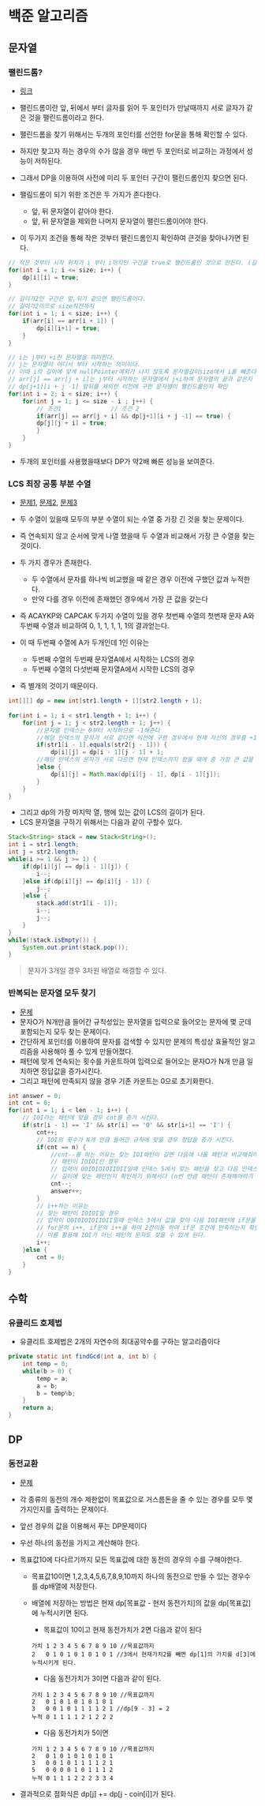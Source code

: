 # 백준 알고리즘

## 문자열

### 팰린드롬?

- [링크](https://www.acmicpc.net/problem/10942)

- 팰린드롬이란 앞, 뒤에서 부터 글자를 읽어 두 포인터가 만날때까지 서로 글자가 같은 것을 팰린드롬이라고 한다.
- 팰린드롬을 찾기 위해서는 두개의 포인터를 선언한 for문을 통해 확인할 수 있다.
- 하지만 찾고자 하는 경우의 수가 많을 경우 매번 두 포인터로 비교하는 과정에서 성능이 저하된다.
- 그래서 DP을 이용하여 사전에 미리 두 포인터 구간이 팰린드롬인지 찾으면 된다.
- 팰림드롬이 되기 위한 조건은 두 가지가 존다한다.
  - 앞, 뒤 문자열이 같아야 한다.
  - 앞, 뒤 문자열을 제외한 나머지 문자열이 팰린드롬이어야 한다.
- 이 두가지 조건을 통해 작은 것부터 팰린드롬인지 확인하여 큰것을 찾아나가면 된다.

```java
// 작은 것부터 시작 위치가 i 부터 i까지인 구간을 true로 팰린드롬인 것으로 만든다. (길이가 1)
for(int i = 1; i <= size; i++) {
	dp[i][i] = true;
}

// 길이가2인 구간은 앞,뒤가 같으면 팰린드롬이다.
// 길이가2이므로 size직전까지
for(int i = 1; i < size; i++) {
	if(arr[i] == arr[i + 1]) {
		dp[i][i+1] = true;
	}
}

// i는 j부터 +i한 문자열을 의미한다.
// j는 문자열이 어디서 부터 시작하는 의미이다.
// 이때 i의 길이에 맞게 nullPointer예외가 나지 않도록 문자열길이size에서 i를 빼준다.
// arr[j] == arr[j + i]는 j부터 시작하는 문자열에서 j+i하여 문자열의 끝과 같은지 비교
// dp[j+1][i + j -1] 앞뒤를 제외한 이전에 구한 문자열이 팰린드롬인지 확인
for(int i = 2; i < size; i++) {
	for(int j = 1; j <= size - i ; j++) {
        // 조건1				// 조건 2
		if(arr[j] == arr[j + i] && dp[j+1][i + j -1] == true) {
		dp[j][j + i] = true;
		}
	}
}
```

- 두개의 포인터를 사용했을때보다 DP가 약2배 빠른 성능을 보여준다.

### LCS 최장 공통 부분 수열

- [문제1](https://www.acmicpc.net/problem/9251), [문제2](https://www.acmicpc.net/problem/9252), [문제3](https://www.acmicpc.net/problem/1958)

- 두 수열이 있을때 모두의 부분 수열이 되는 수열 중 가장 긴 것을 찾는 문제이다.
- 즉 연속되지 않고 순서에 맞게 나열 했을때 두 수열과 비교해서 가장 큰 수열을 찾는 것이다.
- 두 가지 경우가 존재한다.
  - 두 수열에서 문자를 하나씩 비교했을 때 같은 경우 이전에 구했던 값과 누적한다.
  - 만약 다를 경우 이전에 존재했던 경우에서 가장 큰 값을 갖는다
- 즉  ACAYKP와 CAPCAK 두가지 수열이 있을 경우 첫번째 수열의 첫번재 문자 A와 두번째 수열과 비교하여 0, 1, 1, 1, 1, 1의 결과얻는다.
- 이 때 두번째 수열에 A가 두개인데 1인 이유는
  - 두번째 수열의 두번째 문자열A에서 시작하는 LCS의 경우
  - 두번째 수열의 다섯번째 문자열A에서 시작한 LCS의 경우
- 즉 별개의 것이기 때문이다.

```java
int[][] dp = new int[str1.length + 1][str2.length + 1];
		
for(int i = 1; i < str1.length + 1; i++) {
	for(int j = 1; j < str2.length + 1; j++) {
        //문자열 인덱스는 0부터 시작하므로 -1해준다
        //해당 인덱스의 문자가 서로 같다면 이전에 구한 경우에서 현재 자신의 경우를 +1 해준다.
		if(str1[i - 1].equals(str2[j - 1])) {
			dp[i][j] = dp[i - 1][j - 1] + 1;
        //해당 인덱스의 문자가 서로 다르면 현재 인덱스까지 왔을 때에 중 가장 큰 값을 매핑한다.
		}else {
			dp[i][j] = Math.max(dp[i][j - 1], dp[i - 1][j]);
		}
	}
}
```

- 그리고 dp의 가장 마지막 열, 행에 있는 값이 LCS의 길이가 된다.
- LCS 문자열을 구하기 위해서는 다음과 같이 구할수 있다.

```java
Stack<String> stack = new Stack<String>();
int i = str1.length;
int j = str2.length;
while(i >= 1 && j >= 1) {
	if(dp[i][j] == dp[i - 1][j]) {
		i--;
	}else if(dp[i][j] == dp[i][j - 1]) {
		j--;
	}else {
		stack.add(str1[i - 1]);
		i--;
		j--;
	}
}
while(!stack.isEmpty()) {
	System.out.print(stack.pop());
}
```

> 문자가 3개일 경우 3차원 배열로 해결할 수 있다.

### 반복되는 문자열 모두 찾기

- [문제](https://www.acmicpc.net/problem/5525)
- 문자O가 N개만큼 들어간 규칙성있는 문자열을 입력으로 들어오는 문자에 몇 군데 포함되는지 모두 찾는 문제이다.
- 간단하게 포인터를 이용하여 문자를 검색할 수 있지만 문제의 특성상 효율적인 알고리즘을 사용해야 풀 수 있게 만들어졌다.
- 패턴에 맞게 연속되는 횟수를 카운트하여 입력으로 들어오는 문자O가 N개 만큼 일치하면 정답값을 증가시킨다.
- 그리고 패턴에 만족되지 않을 경우 기존 카운트는 0으로 초기화한다.

```java
int answer = 0;
int cnt = 0;
for(int i = 1; i < len - 1; i++) {
    // IOI라는 패턴에 맞을 경우 cnt를 증가 시킨다.
	if(str[i - 1] == 'I' && str[i] == 'O' && str[i+1] == 'I') {
		cnt++;
	    // IOI의 횟수가 N개 만큼 들어간 규칙에 맞을 경우 정답을 증가 시킨다.
		if(cnt == n) {
    	    //cnt--를 하는 이유는 찾는 IOI패턴이 길면 다음에 나올 패턴과 비교해줘야 하기 때문이다.
			// 패턴이 IOIOI인 경우
            // 입력이 OOIOIOIOIIOII일때 인덱스 5에서 맞는 패턴을 찾고 다음 인덱스 7로 갈때
            // 길이에 맞는 패턴인지 확인하기 위해서다 (n번 만큼 패턴이 존재해야하기 때문)
			cnt--;
			answer++;
		}
	    // i++하는 이유는
		// 찾는 패턴이 IOIOI일 경우
        // 입력이 OOIOIOIOIIOII일때 인덱스 3에서 값을 찾아 다음 IOI패턴에 if문을 맞추기 위해
        // for문의 i++, if문의 i++을 하여 2칸이동 하여 if문 조건에 만족하는지 확인하기 위해서다
        // 이를 활용해 IOI가 아닌 패턴의 문자도 찾을 수 있게 된다.
        i++;
	}else {
		cnt = 0;
	}
}
```

## 수학

### 유클리드 호제법

- 유클리트 호제법은 2개의 자연수의 최대공약수를 구하는 알고리즘이다

```java
private static int findGcd(int a, int b) {
	int temp = 0;
	while(b > 0) {
		temp = a;
		a = b;
		b = temp%b;
	}
	return a;
}
```

 

## DP

### 동전교환

- [문제](https://www.acmicpc.net/problem/2293)

- 각 종류의 동전의 개수 제한없이 목표값으로 거스름돈을 줄 수 있는 경우를 모두 몇가지인지를 출력하는 문제이다.

- 앞선 경우의 값을 이용해서 푸는 DP문제이다

- 우선 하나의 동전을 가지고 계산해야 한다.

- 목표값10에 다다르기까지 모든 목표값에 대한 동전의 경우의 수를 구해야한다.

  - 목표값10이면 1,2,3,4,5,6,7,8,9,10까지 하나의 동전으로 만들 수 있는 경우수를 dp배열에 저장한다.

  - 배열에 저장하는 방법은 현재 dp[목표값 - 현저 동전가치]의 값을 dp[목표값]에 누적시키면 된다.

    - 목표값이 10이고 현재 동전가치가 2면 다음과 같이 된다

    ```
    가치 1 2 3 4 5 6 7 8 9 10 //목표값까지
    2	0 1 0 1 0 1 0 1 0 1	//3에서 현재가치2를 빼면 dp[1]의 가치를 d[3]에 누적시키게 된다.
    ```

    - 다음 동전가치가 3이면 다음과 같이 된다.

    ```
    가치 1 2 3 4 5 6 7 8 9 10 //목표값까지
    2	0 1 0 1 0 1 0 1 0 1	
    3	0 0 1 0 1 1 1 1 2 1	//dp[9 - 3] = 2
    누적 0 1 1 1 1 2 1 2 2 2
    ```

    - 다음 동전가치가 5이면

    ```
    가치 1 2 3 4 5 6 7 8 9 10 //목표값까지
    2	0 1 0 1 0 1 0 1 0 1	
    3	0 0 1 0 1 1 1 1 2 1	
    5	0 0 0 0 1 0 1 1 1 2
    누적 0 1 1 1 2 2 2 3 3 4
    ```

- 결과적으로 점화식은 dp[j] += dp[j - coin[i]]가 된다.



